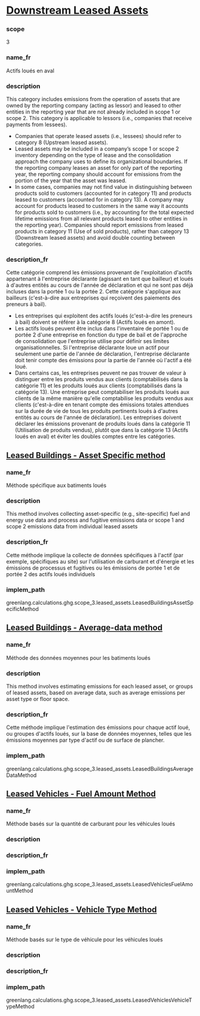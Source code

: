 # [Downstream Leased Assets](#downstream-leased-assets)

### scope

3

### name_fr

Actifs loués en aval

### description 

This category includes emissions from the operation of assets that are owned by the reporting company (acting as lessor) and leased to other entities in the reporting year that are not already included in scope 1 or scope 2. This category is applicable to lessors (i.e., companies that receive payments from lessees). 

- Companies that operate leased assets (i.e., lessees) should refer to category 8 (Upstream leased assets). 
- Leased assets may be included in a company’s scope 1 or scope 2 inventory depending on the type of lease and the consolidation approach the company uses to define its organizational boundaries.  If the reporting company leases an asset for only part of the reporting year, the reporting company should account for emissions from the portion of the year that the asset was leased.
- In some cases, companies may not find value in distinguishing between products sold to customers (accounted for in category 11) and products leased to customers (accounted for in category 13). A company may account for products leased to customers in the same way it accounts for products sold to customers (i.e., by accounting for the total expected lifetime emissions from all relevant products leased to other entities in the reporting year). Companies should report emissions from leased products in category 11 (Use of sold products), rather than category 13 (Downstream leased assets) and avoid double counting between categories.

### description_fr

Cette catégorie comprend les émissions provenant de l'exploitation d'actifs appartenant à l'entreprise déclarante (agissant en tant que bailleur) et loués à d'autres entités au cours de l'année de déclaration et qui ne sont pas déjà incluses dans la portée 1 ou la portée 2. Cette catégorie s'applique aux bailleurs (c'est-à-dire aux entreprises qui reçoivent des paiements des preneurs à bail).

- Les entreprises qui exploitent des actifs loués (c'est-à-dire les preneurs à bail) doivent se référer à la catégorie 8 (Actifs loués en amont).
- Les actifs loués peuvent être inclus dans l'inventaire de portée 1 ou de portée 2 d'une entreprise en fonction du type de bail et de l'approche de consolidation que l'entreprise utilise pour définir ses limites organisationnelles. Si l'entreprise déclarante loue un actif pour seulement une partie de l'année de déclaration, l'entreprise déclarante doit tenir compte des émissions pour la partie de l'année où l'actif a été loué.
- Dans certains cas, les entreprises peuvent ne pas trouver de valeur à distinguer entre les produits vendus aux clients (comptabilisés dans la catégorie 11) et les produits loués aux clients (comptabilisés dans la catégorie 13). Une entreprise peut comptabiliser les produits loués aux clients de la même manière qu'elle comptabilise les produits vendus aux clients (c'est-à-dire en tenant compte des émissions totales attendues sur la durée de vie de tous les produits pertinents loués à d'autres entités au cours de l'année de déclaration). Les entreprises doivent déclarer les émissions provenant de produits loués dans la catégorie 11 (Utilisation de produits vendus), plutôt que dans la catégorie 13 (Actifs loués en aval) et éviter les doubles comptes entre les catégories.


## [Leased Buildings - Asset Specific method](#leased-buildings-asset-specific-method)

### name_fr

Méthode spécifique aux batiments loués

### description

This method involves collecting asset-specific (e.g., site-specific) fuel and energy use data and process and fugitive emissions data or scope 1 and scope 2 emissions data from individual leased assets 

### description_fr

Cette méthode implique la collecte de données spécifiques à l'actif (par exemple, spécifiques au site) sur l'utilisation de carburant et d'énergie et les émissions de processus et fugitives ou les émissions de portée 1 et de portée 2 des actifs loués individuels

### implem_path

greenlang.calculations.ghg.scope_3.leased_assets.LeasedBuildingsAssetSpecificMethod


## [Leased Buildings - Average-data method](#leased-buildings-average-data-method)

### name_fr

Méthode des données moyennes pour les batiments loués

### description

This method involves estimating emissions for each leased asset, or groups of leased assets, based on average data, such as average emissions per asset type or floor space.

### description_fr

Cette méthode implique l'estimation des émissions pour chaque actif loué, ou groupes d'actifs loués, sur la base de données moyennes, telles que les émissions moyennes par type d'actif ou de surface de plancher.

### implem_path

greenlang.calculations.ghg.scope_3.leased_assets.LeasedBuildingsAverageDataMethod


## [Leased Vehicles - Fuel Amount Method](#leased-vehicles-fuel-amount-method)

### name_fr

Méthode basés sur la quantité de carburant pour les véhicules loués

### description

### description_fr

### implem_path

greenlang.calculations.ghg.scope_3.leased_assets.LeasedVehiclesFuelAmountMethod

## [Leased Vehicles - Vehicle Type Method](#leased-vehicles-vehicle-type-method)

### name_fr

Méthode basés sur le type de véhicule pour les véhicules loués

### description

### description_fr

### implem_path

greenlang.calculations.ghg.scope_3.leased_assets.LeasedVehiclesVehicleTypeMethod
